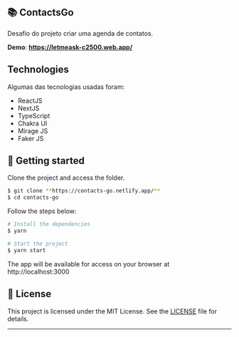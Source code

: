 ## 📚 ContactsGo

Desafio do projeto criar uma agenda de contatos.

**Demo**: **https://letmeask-c2500.web.app/**

## Technologies

Algumas das tecnologias usadas foram:

- ReactJS
- NextJS
- TypeScript
- Chakra UI
- Mirage JS
- Faker JS

## 🚀 Getting started

Clone the project and access the folder.

```bash
$ git clone **https://contacts-go.netlify.app/**
$ cd contacts-go
```

Follow the steps below:

```bash
# Install the dependencies
$ yarn

# Start the project
$ yarn start
```

The app will be available for access on your browser at http://localhost:3000

## 📝 License

This project is licensed under the MIT License. See the [LICENSE](LICENSE.md) file for details.

---

